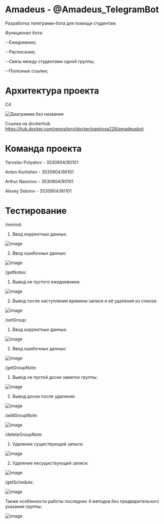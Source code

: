 # Amadeus - @Amadeus_TelegramBot
Разработка телеграмм-бота для помощи студентам.

Функционал бота:

--Ежедневник;

--Расписание;

--Связь между студентами одной группы;

--Полезные ссылки;

# Архитектура проекта

С4

![Диаграмма без названия](https://user-images.githubusercontent.com/91844183/149617738-8082b4c3-9cfd-42cd-ba3c-ffb14cb9f201.png)

Ссылка на dockerhub https://hub.docker.com/repository/docker/papirosa228/amadeusbot

# Команда проекта
Yaroslav Polyakov - 3530904/90101

Anton Kurtishev - 3530904/90101

Arthur Nasonov - 3530904/90101

Alexey Sidorov - 3530904/90101

# Тестирование
/remind:

1) Ввод корректных данных:

![image](https://user-images.githubusercontent.com/91844024/149619388-41205f9b-a6bc-4a8c-9319-46fb716d2b71.png)

2) Ввод ошибочных данных:

![image](https://user-images.githubusercontent.com/91844024/149619404-5c6251ea-3e0a-451d-a025-b78c8c943635.png)

/getNotes:

1) Вывод не пустого ежедневника:

![image](https://user-images.githubusercontent.com/91844024/149619455-32c1834d-4917-48dc-be6f-bf52ab3dc7e9.png)

2) Вывод после наступления времени записи и её удаления из списка:

![image](https://user-images.githubusercontent.com/91844024/149619498-58ee5935-9431-4013-8030-29fcd54c9dbe.png)

/setGroup:

1) Ввод корректных данных:

![image](https://user-images.githubusercontent.com/91844024/149619562-81c68818-9e00-4684-8147-a36877d2f86b.png)

2) Ввод ошибочных данных:

![image](https://user-images.githubusercontent.com/91844024/149619577-adb399f0-c04b-4460-9dc7-df7ad9d6d25e.png)

/getGroupNote:

1) Вывод не пустой доски заметок группы:

![image](https://user-images.githubusercontent.com/91844024/149619875-fe48659f-c48a-41d0-bade-4e9d9afa7d0c.png)

2) Вывод доски после удаления:

![image](https://user-images.githubusercontent.com/91844024/149619932-b0822832-09e0-49f3-a63d-2ed57051e772.png)

/addGroupNote:

![image](https://user-images.githubusercontent.com/91844024/149619842-8eb372b6-fe3f-4009-9309-c993b1122f11.png)

/deleteGroupNote:

1) Удаление существующей записи:

![image](https://user-images.githubusercontent.com/91844024/149619970-c56265d8-a08f-4807-9fcf-d9f5deab524f.png)

2) Удаление несуществующей записи:

![image](https://user-images.githubusercontent.com/91844024/149619991-7a3f43bc-d85b-465d-be4d-d186650abca2.png)

/getSchedule:

![image](https://user-images.githubusercontent.com/91844024/149620077-71f62dce-a33a-477b-9112-d82d9488a12b.png)

Также особенности работы последних 4 методов без предварительного указания группы:

![image](https://user-images.githubusercontent.com/91844024/149620118-f01df4b2-1e5f-4975-9dcf-a0be7517b3d8.png)

